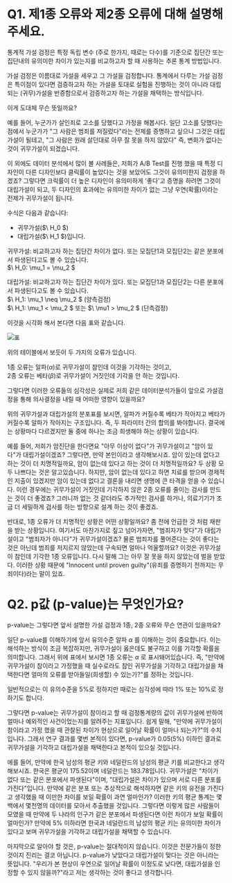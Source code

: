 # Q1. 제1종 오류와 제2종 오류에 대해 설명해주세요.

통계적 가설 검정은 특정 독립 변수 (주로 한가지, 때로는 다수)를 기준으로 집단간 또는 집단내의 유의미한 차이가 있는지를 비교하고자 할 때 사용하는 추론 통계 방법입니다.  

가설 검정은 이름대로 가설을 세우고 그 가설을 검정합니다. 통계에서 다루는 가설 검정은 특이점이 있다면 검증하고자 하는 가설을 토대로 실험을 진행하는 것이 아니라 대립되는 (귀무)가설을 반증함으로서 검증하고자 하는 가설을 채택하는 방식입니다.  

이게 도대체 무슨 뜻일까요? 

예를 들어, 누군가가 살인죄로 고소를 당했다고 가정을 해봅시다. 일단 고소를 당했다는 점에서 누군가가 "그 사람은 범죄를 저질렀다"라는 전제를 증명하고 싶으니 그것은 대립가설이 될테고, "그 사람은 원래 살던대로 아무 잘 못을 하지 않았다" 즉, 변화가 없다는 것이 귀무가설이 되겠습니다. 

이 외에도 데이터 분석에서 많이 볼 사례들은, 저희가 A/B Test를 진행 했을 때 특정 디자인이 다른 디자인보다 클릭률이 높았다는 것을 보았어도 그것이 유의미한지 검정을 하겠죠? 그렇다면 크릭률이 더 높은 디자인이 유의미하게 '좋다'고 증명을 하려면 그것이 대립가설이 되고, 두 디자인의 효과에는 유의미한 차이가 없는 그냥 우연(확률)이라는 전제가 귀무가설이 됩니다.  

수식은 다음과 같습니다:
- 귀무가설($\ H_0 $)
- 대립가설($\ H_1 $)입니다.  

귀무가설: 비교하고자 하는 집단간 차이가 없다. 또는 모집단1과 모집단2는 같은 분포에서 파생된다고도 볼 수 있습니다.  
$\ H_0: \mu_1 = \mu_2 $  

대립가설: 비교하고자 하는 집단간 차이가 있다. 또는 모집단1과 모집단2는 다른 분포에서 파생된다고도 볼 수 있습니다.   
$\ H_1: \mu_1 \neq \mu_2 $ (양측검정)  
$\ H_1: \mu_1 < \mu_2 $ 또는 $\ \mu1 > \mu_2 $ (단측검정)  

이것을 시각화 해서 본다면 다음 표와 같습니다. 

![표](https://encrypted-tbn0.gstatic.com/images?q=tbn:ANd9GcSUScU4oMCM8gRRYs97LSLoqqw7g8Hv3r5dPw&s)

위의 테이블에서 보듯이 두 가지의 오류가 있습니다.

1종 오류는 알파($\alpha$)로 귀무가설이 참인데 이것을 기각하는 것이고,   
2종 오류는 베타($\beta$)로 귀무가설이 거짓인데 기각을 안 하는 것입니다.  

그렇다면 이러한 오류들의 심각성은 실제로 저희 같은 데이터분석가들이 앞으로 가설검정을 통해 의사결정을 내릴 때 어떠한 영향이 있을까요?  

위의 귀무가설과 대립가설의 분포표를 보시면, 알파가 커질수록 베타가 작아지고 베타가 커질수록 알파가 작아지는 구조입니다. 즉, 두 파라미터 간의 합의를 봐야합니다. 결국에는 상황마다 다르겠지만 둘 중에 하나는 조금 희생해야 하는 상황이 있습니다.  

예를 들어, 저희가 암진단을 한다면요 "아무 이상이 없다"가 귀무가설이고 "암이 있다"가 대립가설이겠죠? 그렇다면, 만약 본인이라고 생각해보시죠. 암이 있는데 없다고 하는 것이 더 치명적일까요, 암이 없는데 있다고 하는 것이 더 치명적일까요? 두 상황 모두 나쁘다는 것은 알고있습니다. 하지만, 암이 없는데 있다고 하면 치료를 받으며 경제적인 지출이 있겠지만 암이 있는데 없다고 결론을 내리면 생명에 큰 타격을 얻을 수 있습니다. 이런 경우에는 귀무가설이 거짓인데 기각하지 않은 2종 오류를 줄이는 검사를 만드는 것이 더 좋겠죠? 그러니까 없는 것 같더라도 추가적인 검사를 하거나, 의료기기가 조금 더 세밀하게 검사를 하는 방향으로 설계 하는 것이 좋겠죠.  

반대로, 1종 오류가 더 치명적인 상황은 어떤 상황일까요? 좀 전에 언급한 것 처럼 재판을 받는 상황입니다. 여기서도 마찬가지로 짚고 넘어가자면, "범죄자가 맞다"가 대립가설이고 "범죄자가 아니다"가 귀무가설이겠죠? 물론 범죄자를 풀어준다는 것이 좋다는 것은 아닌데 범죄를 저지르지 않았는데 구속되면 얼마나 억울할까요? 이것은 귀무가설이 참인데 기각한 1종 오류입니다. 다시 말해 그는 아무 잘 못을 하지 않았는데 벌을 받았다. 이러한 상황 때문에 "Innocent until proven guilty"(유죄를 증명하기 전까지는 무죄이다)라는 말이 있죠.

# Q2. p값 (p-value)는 무엇인가요?

p-value는 그렇다면 앞서 설명한 가설 검정과 1종, 2종 오류와 무슨 연관이 있을까요? 

일단 p-value를 이해하기에 앞서 유의수준 알파 $\alpha$ 를 이해하는 것이 중요합니다. 이는 해석하는 방식이 조금 복잡하지만, 귀무가설이 옳은데도 불구하고 이를 기각할 확률을 의미합니다. 그래서 위에 표에서 보시면 1종 오류는 $\alpha$ 로 표시돼어있습니다. 즉, "만약에 귀무가설이 참이라고 가정했을 때 실수로라도 참인 귀무가설을 기각하고 대립가설을 채택한다면 얼마의 오류를 받아들일(희생할) 수 있는가?"를 정하는 것입니다.

일반적으로는 이 유의수준을 5%로 정하지만 때로는 심각성에 따라 1% 또는 10%로 정하기도 합니다. 

그렇다면 p-value는 귀무가설이 참이라고 할 때 검정통계량의 값이 귀무가설에 반하여 얼마나 예외적인 사건이었는지를 알려주는 지표입니다. 쉽게 말해, "만약에 귀무가설이 참이라고 가정 했을 때 관찰된 차이가 현상으로 일어날 확률이 얼마나 되는가?"의 수치입니다. 그래서 연구 결과를 몇번 본적이 있다면, p-value가 0.05(5%) 이하인 결과로 귀무가설을 기각하고 대립가설을 채택한다고 본적이 있으실 것입니다. 

에를 들어, 만약에 한국 남성의 평균 키와 네덜란드의 남성의 평균 키를 비교한다고 생각해보시죠. 한국은 평균이 175.52이며 네덜란드는 183.78입니다. 귀무가설은 "차이가 없다 또는 같은 분포에서 파생된다"이며, "대립가설은 차이가 있으며 서로 다른 분포를 가진다"입니다. 만약에 같은 분포 또는 추상적으로 해석하자면 같은 키의 유전을 가진다고 생각했을 때 이만한 차이를 보일 확률이 과연 얼마인가? 이러한 키의 평균 통계는 몇백에서 몇천명의 데이터를 모아서 추출했을 것입니다. 그렇다면 이렇게 많은 사람들이 모였을 때 만약에 두 나라의 인구가 같은 분포에서 파생된다면 이런 차이가 보일 확률이 얼마인가? 만약에 5% 이하라면 한국과 네덜란드의 남성의 평균 키는 유의미한 차이가 있다고 보며 귀무가설을 기각하고 대립가설을 채택할 수 있습니다.  

마지막으로 알아야 할 것은, p-value는 절대적이지 않습니다. 이것은 전문가들이 정한 것이지 진리는 결코 아닙니다. p-value가 낮았다고 대립가설이 맞다는 것은 아니라는 뜻입니다. "우리가 본 현상이 우연으로 일어날 확률이 이정도로 낮다면, 대립가설을 인정할 수 있지 않을까?"라고 저는 생각하는 것이 좋다고 생각합니다.